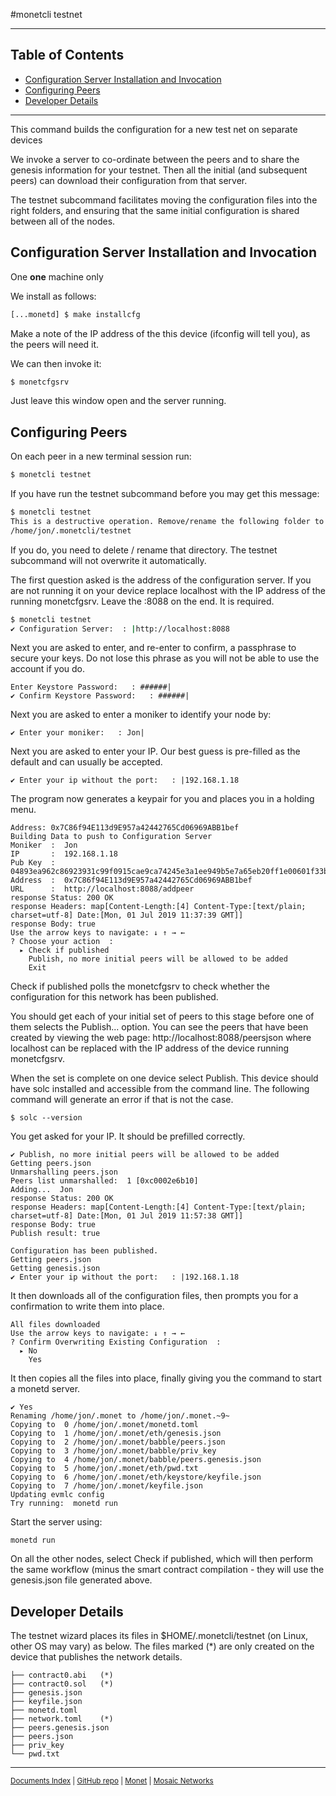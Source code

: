 #monetcli testnet


----

## Table of Contents

+ [Configuration Server Installation and Invocation](#configuration-server-installation-and-invocation)
+ [Configuring Peers](#configuring-peers)
+ [Developer Details](#developer-details)

----



This command builds the configuration for a new test net on separate devices

We invoke a server to co-ordinate between the peers and to share the genesis information for your testnet. Then all the initial (and subsequent peers) can download their configuration from that server. 

The testnet subcommand facilitates moving the configuration files into the right folders, and ensuring that the same initial configuration is shared between all of the nodes.

## Configuration Server Installation and Invocation
One **one** machine only

We install as follows:
```bash
[...monetd] $ make installcfg 
```

Make a note of the IP address of the this device (ifconfig will tell you), as the peers will need it.

We can then invoke it:
```bash
$ monetcfgsrv
```

Just leave this window open and the server running. 

## Configuring Peers

On each peer in a new terminal session run:

```bash
$ monetcli testnet
```

If you have run the testnet subcommand before you may get this message:

```bash
$ monetcli testnet
This is a destructive operation. Remove/rename the following folder to proceed.
/home/jon/.monetcli/testnet
```
If you do, you need to delete / rename that directory. The testnet subcommand will not overwrite it automatically. 


The first question asked is the address of the configuration server. If you are not running it on your device replace localhost with the IP address of the running monetcfgsrv. Leave the :8088 on the end. It is required.

```bash
$ monetcli testnet
✔ Configuration Server:  : |http://localhost:8088
```

Next you are asked to enter, and re-enter to confirm, a passphrase to secure your keys. Do not lose this phrase as you will not be able to use the account if you do.

```
Enter Keystore Password:   : ######|
✔ Confirm Keystore Password:   : ######|
```

Next you are asked to enter a moniker to identify your node by:
```
✔ Enter your moniker:   : Jon|

```

Next you are asked to enter your IP. Our best guess is pre-filled as the default and can usually be accepted.
```
✔ Enter your ip without the port:   : |192.168.1.18
```

The program now generates a keypair for you and places you in a holding menu.
```
Address: 0x7C86f94E113d9E957a42442765Cd06969ABB1bef
Building Data to push to Configuration Server
Moniker  :  Jon
IP       :  192.168.1.18
Pub Key  :  04893ea962c86923931c99f0915cae9ca74245e3a1ee949b5e7a65eb20ff1e00601f33bc29400f522744b142b36ecc54a5b37e38a712405dba44bf5673bbfb0543
Address  :  0x7C86f94E113d9E957a42442765Cd06969ABB1bef
URL      :  http://localhost:8088/addpeer
response Status: 200 OK
response Headers: map[Content-Length:[4] Content-Type:[text/plain; charset=utf-8] Date:[Mon, 01 Jul 2019 11:37:39 GMT]]
response Body: true
Use the arrow keys to navigate: ↓ ↑ → ← 
? Choose your action  : 
  ▸ Check if published
    Publish, no more initial peers will be allowed to be added
    Exit

```
Check if published polls the monetcfgsrv to check whether the configuration for this network has been published. 

You should get each of your initial set of peers to this stage before one of them selects the Publish... option. You can see the peers that have been created by viewing the web page: http://localhost:8088/peersjson where localhost can be replaced with the IP address of the device running monetcfgsrv.

When the set is complete on one device select Publish. This device should have solc installed and accessible from the command line. The following command will generate an error if that is not the case. 

```
$ solc --version
```


You get asked for your IP. It should be prefilled correctly. 
```
✔ Publish, no more initial peers will be allowed to be added
Getting peers.json
Unmarshalling peers.json
Peers list unmarshalled:  1 [0xc0002e6b10]
Adding...  Jon
response Status: 200 OK
response Headers: map[Content-Length:[4] Content-Type:[text/plain; charset=utf-8] Date:[Mon, 01 Jul 2019 11:57:38 GMT]]
response Body: true
Publish result: true

Configuration has been published.
Getting peers.json
Getting genesis.json
✔ Enter your ip without the port:   : |192.168.1.18
```

It then downloads all of the configuration files, then prompts you for a confirmation to write them into place.
```
All files downloaded
Use the arrow keys to navigate: ↓ ↑ → ← 
? Confirm Overwriting Existing Configuration  : 
  ▸ No
    Yes
```

It then copies all the files into place, finally giving you the command to start a monetd server. 
```
✔ Yes
Renaming /home/jon/.monet to /home/jon/.monet.~9~
Copying to  0 /home/jon/.monet/monetd.toml
Copying to  1 /home/jon/.monet/eth/genesis.json
Copying to  2 /home/jon/.monet/babble/peers.json
Copying to  3 /home/jon/.monet/babble/priv_key
Copying to  4 /home/jon/.monet/babble/peers.genesis.json
Copying to  5 /home/jon/.monet/eth/pwd.txt
Copying to  6 /home/jon/.monet/eth/keystore/keyfile.json
Copying to  7 /home/jon/.monet/keyfile.json
Updating evmlc config
Try running:  monetd run
```

Start the server using:
```
monetd run
```

On all the other nodes, select  Check if published, which will then perform the same workflow (minus the smart contract compilation - they will use the genesis.json file generated above. 


## Developer Details



The testnet wizard places its files in $HOME/.monetcli/testnet (on Linux, other OS may vary) as below. The files marked (*) are only created on the device that publishes the network details.   

```
├── contract0.abi   (*)
├── contract0.sol   (*)
├── genesis.json
├── keyfile.json
├── monetd.toml
├── network.toml    (*)
├── peers.genesis.json
├── peers.json
├── priv_key
└── pwd.txt
```

----

<sup>[Documents Index](README.md) | [GitHub repo](https://github.com/mosaicnetworks/monetd) | [Monet](https://monet.network/) | [Mosaic Networks](https://www.babble.io/)</sup>
